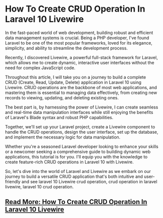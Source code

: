 # How To Create CRUD Operation In Laravel 10 Livewire
In the fast-paced world of web development, building robust and efficient data management systems is crucial. Being a PHP developer, I've found Laravel to be one of the most popular frameworks, loved for its elegance, simplicity, and ability to streamline the development process.

Recently, I discovered Livewire, a powerful full-stack framework for Laravel, which allows me to create dynamic, interactive user interfaces without the need for complex JavaScript code.

Throughout this article, I will take you on a journey to build a complete CRUD (Create, Read, Update, Delete) application in Laravel 10 using Livewire. CRUD operations are the backbone of most web applications, and mastering them is essential to managing data effectively, from creating new records to viewing, updating, and deleting existing ones.

The best part is, by harnessing the power of Livewire, I can create seamless and real-time data manipulation interfaces while still enjoying the benefits of Laravel's Blade syntax and robust PHP capabilities.

Together, we'll set up your Laravel project, create a Livewire component to handle the CRUD operations, design the user interface, set up the database, and implement the necessary logic for data manipulation.

Whether you're a seasoned Laravel developer looking to enhance your skills or a newcomer seeking a comprehensive guide to building dynamic web applications, this tutorial is for you. I'll equip you with the knowledge to create feature-rich CRUD operations in Laravel 10 with Livewire.

So, let's dive into the world of Laravel and Livewire as we embark on our journey to build a versatile CRUD application that's both intuitive and user-friendly and see laravel 10 Livewire crud operation, crud operation in laravel livewire, laravel 10 crud operation.

## [Read More: How To Create CRUD Operation In Laravel 10 Livewire](https://vidvatek.com/post/how-to-create-crud-operation-in-laravel-10-livewire)
